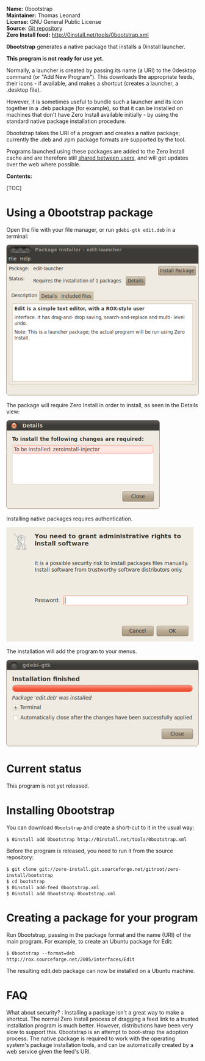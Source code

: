 **Name:** 0bootstrap  
**Maintainer:** Thomas Leonard  
**License:** GNU General Public License  
**Source:** [Git repository](https://github.com/0install/0bootstrap)  
**Zero Install feed:** <http://0install.net/tools/0bootstrap.xml>

**0bootstrap** generates a native package that installs a 0install launcher.

**This program is not ready for use yet.**

Normally, a launcher is created by passing its name (a URI) to the 0desktop command (or "Add New Program"). This downloads the appropriate feeds, their icons - if available, and makes a shortcut (creates a launcher, a .desktop file).

However, it is sometimes useful to bundle such a launcher and its icon together in a .deb package (for example), so that it can be installed on machines that don't have Zero Install available initially - by using the standard native package installation procedure.

0bootstrap takes the URI of a program and creates a native package; currently the .deb and .rpm package formats are supported by the tool.

Programs launched using these packages are added to the Zero Install cache and are therefore still [shared between users](../details/sharing.md), and will get updates over the web where possible.

**Contents:**

[TOC]

# Using a 0bootstrap package

Open the file with your file manager, or run `gdebi-gtk edit.deb` in a terminal:

![Installing a 0bootstrap native package](../img/screens/0bootstrap-install.png)

The package will require Zero Install in order to install, as seen in the Details view:

![Dependency details](../img/screens/0bootstrap-details.png)

Installing native packages requires authentication.

![Authenticate](../img/screens/0bootstrap-authenticate.png)

The installation will add the program to your menus.

![Installation finished](../img/screens/0bootstrap-finish.png)

# Current status

This program is not yet released.

# Installing 0bootstrap

You can download `0bootstrap` and create a short-cut to it in the usual way:

```shell
$ 0install add 0bootstrap http://0install.net/tools/0bootstrap.xml
```

Before the program is released, you need to run it from the source repository:

```shell
$ git clone git://zero-install.git.sourceforge.net/gitroot/zero-install/bootstrap
$ cd bootstrap
$ 0install add-feed 0bootstrap.xml
$ 0install add 0bootstrap 0bootstrap.xml
```

# Creating a package for your program

Run 0bootstrap, passing in the package format and the name (URI) of the main program. For example, to create an Ubuntu package for Edit:

```shell
$ 0bootstrap --format=deb http://rox.sourceforge.net/2005/interfaces/Edit
```

The resulting edit.deb package can now be installed on a Ubuntu machine.

# FAQ

What about security?
: Installing a package isn't a great way to make a shortcut. The normal Zero Install process of dragging a feed link to a trusted installation program is much better. However, distributions have been very slow to support this. 0bootstrap is an attempt to boot-strap the adoption process. The native package is required to work with the operating system's package installation tools, and can be automatically created by a web service given the feed's URI.
